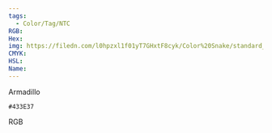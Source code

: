 ```yaml
---
tags:
  - Color/Tag/NTC
RGB:
Hex:
img: https://filedn.com/l0hpzxl1f01yT7GHxtF8cyk/Color%20Snake/standard_csv_to_svg//433E37.svg
CMYK:
HSL:
Name:
---
```

Armadillo
```palette
#433E37
```
RGB
